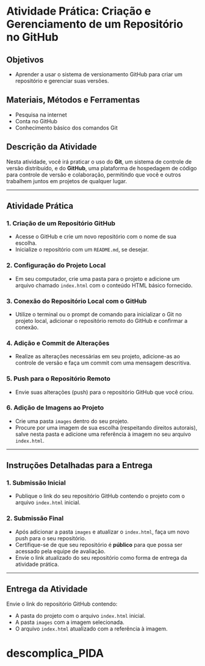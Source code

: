# Atividade Prática: Criação e Gerenciamento de um Repositório no GitHub

## Objetivos
- Aprender a usar o sistema de versionamento GitHub para criar um repositório e gerenciar suas versões.

## Materiais, Métodos e Ferramentas
- Pesquisa na internet
- Conta no GitHub
- Conhecimento básico dos comandos Git

## Descrição da Atividade
Nesta atividade, você irá praticar o uso do **Git**, um sistema de controle de versão distribuído, e do **GitHub**, uma plataforma de hospedagem de código para controle de versão e colaboração, permitindo que você e outros trabalhem juntos em projetos de qualquer lugar.

---

## Atividade Prática

### 1. Criação de um Repositório GitHub
- Acesse o GitHub e crie um novo repositório com o nome de sua escolha.
- Inicialize o repositório com um `README.md`, se desejar.

### 2. Configuração do Projeto Local
- Em seu computador, crie uma pasta para o projeto e adicione um arquivo chamado `index.html` com o conteúdo HTML básico fornecido.

### 3. Conexão do Repositório Local com o GitHub
- Utilize o terminal ou o prompt de comando para inicializar o Git no projeto local, adicionar o repositório remoto do GitHub e confirmar a conexão.

### 4. Adição e Commit de Alterações
- Realize as alterações necessárias em seu projeto, adicione-as ao controle de versão e faça um commit com uma mensagem descritiva.

### 5. Push para o Repositório Remoto
- Envie suas alterações (push) para o repositório GitHub que você criou.

### 6. Adição de Imagens ao Projeto
- Crie uma pasta `images` dentro do seu projeto.
- Procure por uma imagem de sua escolha (respeitando direitos autorais), salve nesta pasta e adicione uma referência à imagem no seu arquivo `index.html`.

---

## Instruções Detalhadas para a Entrega

### 1. Submissão Inicial
- Publique o link do seu repositório GitHub contendo o projeto com o arquivo `index.html` inicial.

### 2. Submissão Final
- Após adicionar a pasta `images` e atualizar o `index.html`, faça um novo push para o seu repositório.
- Certifique-se de que seu repositório é **público** para que possa ser acessado pela equipe de avaliação.
- Envie o link atualizado do seu repositório como forma de entrega da atividade prática.

---

## Entrega da Atividade
Envie o link do repositório GitHub contendo:
- A pasta do projeto com o arquivo `index.html` inicial.
- A pasta `images` com a imagem selecionada.
- O arquivo `index.html` atualizado com a referência à imagem.
# descomplica_PIDA